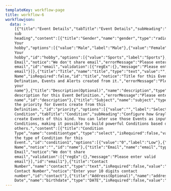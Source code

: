 ```yaml
---
templateKey: workflow-page
title: workflow-6
workflowjson:
  data: >
    [{"title":"Event Details","tabTitle":"Event Details","subHeading":"This is
    sub
    heading","content":[{"title":"Gender","name":"gender","type":"radio","value":[],"placeHolder":"","isRequired":false,"id":"gender","notice":"Choose
    Your
    hobby","options":[{"value":"Male","label":"Male"},{"value":"Female","label":"Female"}]},{"title":"Hobby","type":"checkbox","name":"hobby","isRequired":false,"value":[],"notice":"Choose
    Your
    hobby","id":"hobby","options":[{"value":"Sports","label":"Sports"},{"value":"Music","label":"Music"},{"value":"Reading","label":"Reading"},{"value":"Driving","label":"Driving"},{"value":"Dancing","label":"Dancing"}]},{"title":"Email","name":"email","type":"text","isRequired":true,"value":"","placeHolder":"Your
    Email","notice":"We don't share email","errorMessage":"Please enter your
    email","id":"email","validation":[{"regEx":{},"message":"Please enter valid
    email"}]},{"title":"Title","name":"title","type":"text","value":"","placeHolder":"Your
    Name","isRequired":false,"id":"title","notice":"Title for this Event
    Defination, Events and Alerts created from it.","errorMessage":"Please enter
    your
    name"},{"title":"Description(Optional)","name":"description","type":"textarea","isRequired":false,"value":"","placeHolder":"","notice":"Longer
    description for this Event Definition.","errorMessage":"Please enter your
    name","id":"description"},{"title":"Subject","name":"subject","type":"text","isRequired":false,"value":"","placeHolder":"Subject","notice":"","id":"subject"},{"title":"Priority,"type":"select","name":"priority","isRequired":false,"value":"","notice":"Choose
    the priority for Events create from this
    Definition.","id":"priority","options":[{"value":"","label":"Select"},{"value":"0","label":"Low"},{"value":"1","label":"High"},{"value":"3","label":"Normal"}]}]},{"title":"Event
    Condition","tabTitle":"Condition","subHeading":"Configure how Graylog should
    create Events of this kind. You can later use those Events as input on other
    Conditions, making it possible to build powerful Conditions based on
    others.","content":[{"title":"Condition
    Type","name":"conditiontype","type":"select","isRequired":false,"value":"","notice":"Choose
    the type of Condition for this
    Event.","id":"condition1","options":[{"value":"0","label":"Low"},{"value":"1","label":"High"},{"value":"2","label":"Normal"}]}]},{"title":"Title","tabTitle":"Fields","subHeading":"","content":[{"title":"Name","name":"name","type":"text","isRequired":false,"value":"","placeHolder":"Your
    Name","notice":"","id":"name"},{"title":"Email","name":"email","type":"text","isRequired":false,"value":"","placeHolder":"Your
    Email","notice":"We don't share
    email","validation":[{"regEx":{},"message":"Please enter valid
    email"}],"id":"email1"},{"title":"Contact
    Number","name":"contact","type":"text","isRequired":false,"value":"","placeHolder":"Your
    Contact Number","notice":"Enter your 10 digits contact
    number","id":"contact"},{"title":"Address(Optional)","name":"address","type":"textarea","isRequired":false,"value":"","placeHolder":"","notice":"","id":"address"},{"title":"Birth
    Date","name":"birthdate","type":"DATE","isRequired":false,"value":"","placeHolder":"","notice":"","id":"birtdate"},{"title":"Gender","name":"gender","type":"radio","value":"","placeHolder":"","isRequired":false,"notice":"","options":[{"value":"0","label":"Male"},{"value":"1","label":"Female"}],"id":"gender1"}]}]
---
```

